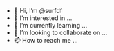 - 👋 Hi, I’m @surfdf
- 👀 I’m interested in ...
- 🌱 I’m currently learning ...
- 💞️ I’m looking to collaborate on ...
- 📫 How to reach me ...

<!---
surfdf/surfdf is a ✨ special ✨ repository because its `README.md` (this file) appears on your GitHub profile.
You can click the Preview link to take a look at your changes.
--->
